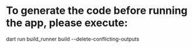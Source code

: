 # To generate the code before running the app, please execute:

dart run build_runner build --delete-conflicting-outputs
